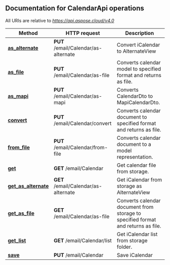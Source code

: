 
## Documentation for CalendarApi operations

All URIs are relative to *https://api.aspose.cloud/v4.0*

Method | HTTP request | Description
------------- | ------------- | -------------
[**as_alternate**](CalendarApi.md#as_alternate)| **PUT** /email/Calendar/as-alternate| Convert iCalendar to AlternateView             
[**as_file**](CalendarApi.md#as_file)| **PUT** /email/Calendar/as-file| Converts calendar model to specified format and returns as file.             
[**as_mapi**](CalendarApi.md#as_mapi)| **PUT** /email/Calendar/as-mapi| Converts CalendarDto to MapiCalendarDto.             
[**convert**](CalendarApi.md#convert)| **PUT** /email/Calendar/convert| Converts calendar document to specified format and returns as file.             
[**from_file**](CalendarApi.md#from_file)| **PUT** /email/Calendar/from-file| Converts calendar document to a model representation.             
[**get**](CalendarApi.md#get)| **GET** /email/Calendar| Get calendar file from storage.             
[**get_as_alternate**](CalendarApi.md#get_as_alternate)| **GET** /email/Calendar/as-alternate| Get iCalendar from storage as AlternateView             
[**get_as_file**](CalendarApi.md#get_as_file)| **GET** /email/Calendar/as-file| Converts calendar document from storage to specified format and returns as file.             
[**get_list**](CalendarApi.md#get_list)| **GET** /email/Calendar/list| Get iCalendar list from storage folder.             
[**save**](CalendarApi.md#save)| **PUT** /email/Calendar| Save iCalendar             

